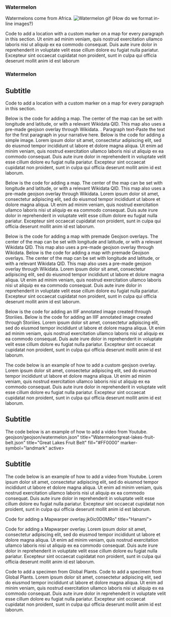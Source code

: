 <param ve-config
       title="Watermelon. What the angels eat, or, botanical canteens"
 banner="https://upload.wikimedia.org/wikipedia/commons/a/a4/Albert_Eckhout_1610-1666_Brazilian_fruitsthumb/f/f9/Cherry20190331105300.jpg/1024px-Cherry20190331105300.jpg"
       layout="vtl"
       num-maps="x"
       num-specimens="x"
       num-images="x"
       num-primary-sources="x"
       author="Anna Lawrence, Camilo Uribe Botta, May Wang">

<param title="Watermelon" eid="Q17507129">
<param title="Citrullus lanatus" eid="Q17507129" aliases="Anguria">
<param title="Dumbarton Oaks" eid="Q1264942">
<param title="Beatrix Farrand" eid="Q437714">
<param title="cherry blossom" eid="Q871991">

### Watermelon

Watermelons come from Africa. ![Watermelon gif](https://media3.giphy.com/media/yeMg2ckHHvrOw/giphy.gif)
(How do we format in-line images?)

Code to add a location with a custom marker on a map for every paragraph in this section. Ut enim ad minim veniam, quis nostrud exercitation ullamco laboris nisi ut aliquip ex ea commodo consequat. Duis aute irure dolor in reprehenderit in voluptate velit esse cillum dolore eu fugiat nulla pariatur. Excepteur sint occaecat cupidatat non proident, sunt in culpa qui officia deserunt mollit anim id est laborum
<param title="AfricaNames of Authors">

<param title="Beatrix Farrand" eid="Q437714">
<param title="cherry blossom" eid="Q871991">

### Watermelon
<param title="Dumbarton Oaks" eid="Q1264942" aliases="DO">

## Subtitle
Code to add a location with a custom marker on a map for every paragraph in this section.
<param title="AfricaWashington, D. C." eid="Q615" fill="#FF0000" marker-symbol="landmark">
<param ve-image
title="Watermelon _Citrullus lanatus_" url="https://upload.wikimedia.org/wikipedia/commons/4/47/Taiwan_2009_Tainan_City_Organic_Farm_Watermelon_FRD_7962.jpg"
       fit="cover"
       attribution="Wikimedia Commons">
<param ve-image
title="Courge pastèque" url="https://upload.wikimedia.org/wikipedia/commons/5/5b/Flore_m%C3%A9dicale_des_Antilles%2C_ou%2C_Trait%C3%A9_des_plantes_usuelles_%28Pl._305%29_%287795661744%29.jpg"
        fit="containfill"
        attribution="Wikimedia Commons">
        
Below is the code for adding a map. The center of the map can be set with longitude and latitude, or with a relevant Wikidata QID. This map also uses a pre-made geojson overlay through Wikidata. .
Paragraph text-Paste the text for the first paragraph in your narrative here. Below is the code for adding a simple image. Lorem ipsum dolor sit amet, consectetur adipiscing elit, sed do eiusmod tempor incididunt ut labore et dolore magna aliqua. Ut enim ad minim veniam, quis nostrud exercitation ullamco laboris nisi ut aliquip ex ea commodo consequat. Duis aute irure dolor in reprehenderit in voluptate velit esse cillum dolore eu fugiat nulla pariatur. Excepteur sint occaecat cupidatat non proident, sunt in culpa qui officia deserunt mollit anim id est laborum.
<param ve-image 
title="Watermelon _Citrullus lanatus_Tidal basin cherry blossom" url="https://upload.wikimedia.org/wikipedia/commons/5/57/Watermelon-garden.jpg2/2a/Tidal_basin_cherry_blossom_closeup.JPG"
        fit="cover"
        attribution="Wikimedia Commons">

Below is the code for adding a map. The center of the map can be set with longitude and latitude, or with a relevant Wikidata QID. This map also uses a pre-made geojson overlay through Wikidata. Lorem ipsum dolor sit amet, consectetur adipiscing elit, sed do eiusmod tempor incididunt ut labore et dolore magna aliqua. Ut enim ad minim veniam, quis nostrud exercitation ullamco laboris nisi ut aliquip ex ea commodo consequat. Duis aute irure dolor in reprehenderit in voluptate velit esse cillum dolore eu fugiat nulla pariatur. Excepteur sint occaecat cupidatat non proident, sunt in culpa qui officia deserunt mollit anim id est laborum.
<param ve-map center="Q157" zoom="35" basemap="Esri_WorldPhysical">

Below is the code for adding a map with premade Geojson overlays. The center of the map can be set with longitude and latitude, or with a relevant Wikidata QID. This map also uses a pre-made geojson overlay through Wikidata. 
Below is the code for adding a map with premade Geojson overlays. The center of the map can be set with longitude and latitude, or with a relevant Wikidata QID. This map also uses a pre-made geojson overlay through Wikidata. Lorem ipsum dolor sit amet, consectetur adipiscing elit, sed do eiusmod tempor incididunt ut labore et dolore magna aliqua. Ut enim ad minim veniam, quis nostrud exercitation ullamco laboris nisi ut aliquip ex ea commodo consequat. Duis aute irure dolor in reprehenderit in voluptate velit esse cillum dolore eu fugiat nulla pariatur. Excepteur sint occaecat cupidatat non proident, sunt in culpa qui officia deserunt mollit anim id est laborum.
<param ve-map prefer-geojson center="Q157" zoom="35" basemap="Esri_WorldPhysical">
<param title="EthiopiaItaly" eid="Q11538">
<param title="SudIran" eid="Q1049794">

Below is the code for adding an IIIF annotated image created through Storiiies.
Below is the code for adding an IIIF annotated image created through Storiiies. Lorem ipsum dolor sit amet, consectetur adipiscing elit, sed do eiusmod tempor incididunt ut labore et dolore magna aliqua. Ut enim ad minim veniam, quis nostrud exercitation ullamco laboris nisi ut aliquip ex ea commodo consequat. Duis aute irure dolor in reprehenderit in voluptate velit esse cillum dolore eu fugiat nulla pariatur. Excepteur sint occaecat cupidatat non proident, sunt in culpa qui officia deserunt mollit anim id est laborum.
<param ve-storiiies id="8f1e1fc1dn">

The code below is an example of how to add a custom geojson overlay. Lorem ipsum dolor sit amet, consectetur adipiscing elit, sed do eiusmod tempor incididunt ut labore et dolore magna aliqua. Ut enim ad minim veniam, quis nostrud exercitation ullamco laboris nisi ut aliquip ex ea commodo consequat. Duis aute irure dolor in reprehenderit in voluptate velit esse cillum dolore eu fugiat nulla pariatur. Excepteur sint occaecat cupidatat non proident, sunt in culpa qui officia deserunt mollit anim id est laborum.
<param ve-map center="38.7478.9879147, 38.747330241.651031, -83.541939" zoom="1256">
<param ve-map-layer geojson url="https://raw.githubusercontent.com/camilouribebotta/watermelon.json/master/watermelon.json" title="Watermelon" fill="#FF0000" marker-symbol="landmark" active>

## Subtitle

The code below is an example of how to add a video from Youtube. geojson/geojson/watermelon.json" title="Watermelongreat-lakes-fruit-belt.json" title="Great Lakes Fruit Belt" fill="#FF0000" marker-symbol="landmark" active>

## Subtitle

The code below is an example of how to add a video from Youtube. Lorem ipsum dolor sit amet, consectetur adipiscing elit, sed do eiusmod tempor incididunt ut labore et dolore magna aliqua. Ut enim ad minim veniam, quis nostrud exercitation ullamco laboris nisi ut aliquip ex ea commodo consequat. Duis aute irure dolor in reprehenderit in voluptate velit esse cillum dolore eu fugiat nulla pariatur. Excepteur sint occaecat cupidatat non proident, sunt in culpa qui officia deserunt mollit anim id est laborum.
<param ve-video id="lTxn2BuqyzU" title="Watermelon A Cautionary Tale">

Code for adding a Mapwarper overlay.jk0ic0D0MRo" title="Hanami">

Code for adding a Mapwarper overlay. Lorem ipsum dolor sit amet, consectetur adipiscing elit, sed do eiusmod tempor incididunt ut labore et dolore magna aliqua. Ut enim ad minim veniam, quis nostrud exercitation ullamco laboris nisi ut aliquip ex ea commodo consequat. Duis aute irure dolor in reprehenderit in voluptate velit esse cillum dolore eu fugiat nulla pariatur. Excepteur sint occaecat cupidatat non proident, sunt in culpa qui officia deserunt mollit anim id est laborum.
<param ve-map center="38.88,-77.03" zoom="14">
<param ve-map-layer mapwarper title="Cherry festival map" mapwarper-id="37798" active>

Code to add a specimen from Global Plants.
Code to add a specimen from Global Plants. Lorem ipsum dolor sit amet, consectetur adipiscing elit, sed do eiusmod tempor incididunt ut labore et dolore magna aliqua. Ut enim ad minim veniam, quis nostrud exercitation ullamco laboris nisi ut aliquip ex ea commodo consequat. Duis aute irure dolor in reprehenderit in voluptate velit esse cillum dolore eu fugiat nulla pariatur. Excepteur sint occaecat cupidatat non proident, sunt in culpa qui officia deserunt mollit anim id est laborum.
<param ve-plant-specimen eid="Q1750712844029" max="21" reverse="true">

<!--stackedit_data:
eyJoaXN0b3J5IjpbMTA0MzEyNjMxMyw5MTE5NjQ2NDksMTYyMj
g3Nzg2NSwxODUxNzMzNjU1LDE3OTM3OTUzOTcsMTgzMjg4MjIw
MCwxNzkzNzk1Mzk3LC0xMDc2MzU5NTk5LC0yMTM2OTA3MiwtMT
A3NjM1OTU5OSwtMjEzNjkwNzIsLTEwNzYzNTk1OTldfQ==
-->